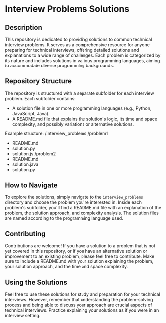 # Interview Problems Solutions

## Description

This repository is dedicated to providing solutions to common technical interview problems. It serves as a comprehensive resource for anyone preparing for technical interviews, offering detailed solutions and explanations to a wide range of challenges. Each problem is categorized by its nature and includes solutions in various programming languages, aiming to accommodate diverse programming backgrounds.

## Repository Structure

The repository is structured with a separate subfolder for each interview problem. Each subfolder contains:

- A solution file in one or more programming languages (e.g., Python, JavaScript, Java).
- A README.md file that explains the solution's logic, its time and space complexity, and possibly variations or alternative solutions.

Example structure:
/interview_problems
/problem1
- README.md
- solution.py
- solution.js
/problem2
- README.md
- solution.java
- solution.py

## How to Navigate

To explore the solutions, simply navigate to the `interview_problems` directory and choose the problem you're interested in. Inside each problem's subfolder, you'll find a README.md file with an explanation of the problem, the solution approach, and complexity analysis. The solution files are named according to the programming language used.

## Contributing

Contributions are welcome! If you have a solution to a problem that is not yet covered in this repository, or if you have an alternative solution or improvement to an existing problem, please feel free to contribute. Make sure to include a README.md with your solution explaining the problem, your solution approach, and the time and space complexity.

## Using the Solutions

Feel free to use these solutions for study and preparation for your technical interviews. However, remember that understanding the problem-solving process and being able to discuss your approach are crucial aspects of technical interviews. Practice explaining your solutions as if you were in an interview setting.
